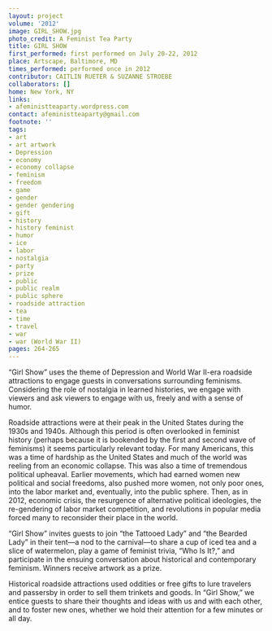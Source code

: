 ```yaml
---
layout: project
volume: '2012'
image: GIRL_SHOW.jpg
photo_credit: A Feminist Tea Party
title: GIRL SHOW
first_performed: first performed on July 20-22, 2012
place: Artscape, Baltimore, MD
times_performed: performed once in 2012
contributor: CAITLIN RUETER & SUZANNE STROEBE
collaborators: []
home: New York, NY
links:
- afeministteaparty.wordpress.com
contact: afeministteaparty@gmail.com
footnote: ''
tags:
- art
- art artwork
- Depression
- economy
- economy collapse
- feminism
- freedom
- game
- gender
- gender gendering
- gift
- history
- history feminist
- humor
- ice
- labor
- nostalgia
- party
- prize
- public
- public realm
- public sphere
- roadside attraction
- tea
- time
- travel
- war
- war (World War II)
pages: 264-265
---
```


“Girl Show” uses the theme of Depression and World War II-era roadside attractions to engage guests in conversations surrounding feminisms. Considering the role of nostalgia in learned histories, we engage with viewers and ask viewers to engage with us, freely and with a sense of humor.

Roadside attractions were at their peak in the United States during the 1930s and 1940s. Although this period is often overlooked in feminist history (perhaps because it is bookended by the first and second wave of feminisms) it seems particularly relevant today. For many Americans, this was a time of hardship as the United States and much of the world was reeling from an economic collapse. This was also a time of tremendous political upheaval. Earlier movements, which had earned women new political and social freedoms, also pushed more women, not only poor ones, into the labor market and, eventually, into the public sphere. Then, as in 2012, economic crisis, the resurgence of alternative political ideologies, the re-gendering of labor market competition, and revolutions in popular media forced many to reconsider their place in the world.

“Girl Show” invites guests to join “the Tattooed Lady” and “the Bearded Lady” in their tent—a nod to the carnival—to share a cup of iced tea and a slice of watermelon, play a game of feminist trivia, “Who Is It?,” and participate in the ensuing conversation about historical and contemporary feminism. Winners receive artwork as a prize.

Historical roadside attractions used oddities or free gifts to lure travelers and passersby in order to sell them trinkets and goods. In “Girl Show,” we entice guests to share their thoughts and ideas with us and with each other, and to foster new ones, whether we hold their attention for a few minutes or all day.
